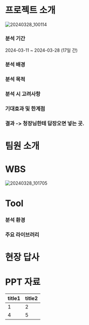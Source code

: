 # 프로젝트 소개
![20240328_100114](https://github.com/j2nhyeok/team_mini_project/assets/103464891/5a778afe-fd76-4ae1-82c9-4c970563add7)
### 분석 기간
2024-03-11 ~ 2024-03-28 (17일 간)
### 분석 배경
### 분석 목적
### 분석 시 고려사항
### 기대효과 및 한계점
### 결과 -> 청장님한테 답장오면 넣는 곳.

# 팀원 소개

# WBS
![20240328_101705](https://github.com/j2nhyeok/Semi-project/assets/103464891/5288db01-23f3-4a9e-a262-5a4a12c73a8d)


# Tool
### 분석 환경 
### 주요 라이브러리


# 현장 답사

# PPT 자료


| title1 | title2 |
| --- | --- |
| 1 | 2 |
| 4 | 5 |
